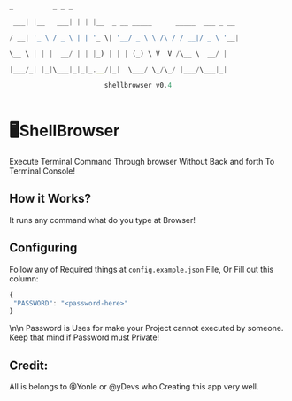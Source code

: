 ```js
_          _ _ _

 ___| |__   ___| | | |__  _ __ _____      _____  ___ _ __

/ __| '_ \ / _ \ | | '_ \| '__/ _ \ \ /\ / / __|/ _ \ '__|

\__ \ | | |  __/ | | |_) | | | (_) \ V  V /\__ \  __/ |

|___/_| |_|\___|_|_|_.__/|_|  \___/ \_/\_/ |___/\___|_|

                        shellbrowser v0.4
 
 ```
 # 🖥ShellBrowser
 Execute Terminal Command Through browser Without Back and forth To Terminal Console!
 
 ## How it Works?
It runs any command what do you type at Browser!

 ## Configuring
Follow any of Required things at `config.example.json` File, Or Fill out this column:
```js
{
 "PASSWORD": "<password-here>"
}
```
\n\n
Password is Uses for make your Project cannot executed by someone.
Keep that mind if Password must Private!

## Credit:

All is belongs to @Yonle or @yDevs who Creating this app very well.

